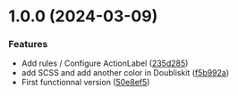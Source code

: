 # 1.0.0 (2024-03-09)


### Features

* Add rules / Configure ActionLabel ([235d285](https://github.com/TheoLaperrouse/DoubliskitWeb/commit/235d2857f09c89274aa7d79c444d1c94ecfaae07))
* add SCSS and add another color in Doubliskit ([f5b992a](https://github.com/TheoLaperrouse/DoubliskitWeb/commit/f5b992a636f2c2402176818985f7136205f88da6))
* First functionnal version ([50e8ef5](https://github.com/TheoLaperrouse/DoubliskitWeb/commit/50e8ef5db714e8962c84175cb7a88b7011a8cc97))
